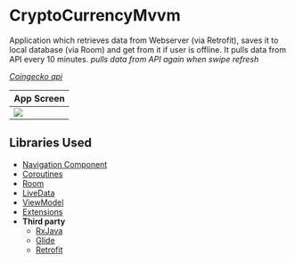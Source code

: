 # CryptoCurrencyMvvm

Application which retrieves data from Webserver (via Retrofit), saves it to local database (via Room) and get from it if user is offline. It pulls data from API every 10 minutes. 
*pulls data from API again when swipe refresh*

*[Coingecko api](https://www.coingecko.com/tr/api/documentation)*

| App Screen  |
| -------------  |
| ![](https://github.com/tugrulkara/CryptoCurrencyMvvm/blob/3be7a2846fc4c7823cbb7f74aa87fa37c15ce147/screen.gif) |


## Libraries Used

* [Navigation Component](https://developer.android.com/guide/navigation/navigation-getting-started)
* [Coroutines](https://developer.android.com/kotlin/coroutines?hl=tr)
* [Room](https://developer.android.com/training/data-storage/room)
* [LiveData](https://developer.android.com/topic/libraries/architecture/livedata)
* [ViewModel](https://developer.android.com/topic/libraries/architecture/viewmodel#implement)
* [Extensions](https://developer.android.com/kotlin/ktx)
* **Third party**
  * [RxJava](https://github.com/ReactiveX/RxJava)
  * [Glide](https://github.com/bumptech/glide)
  * [Retrofit](https://square.github.io/retrofit/)
  
